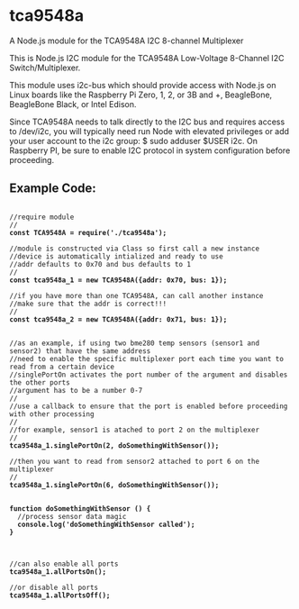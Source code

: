 # tca9548a
A Node.js module for the TCA9548A I2C 8-channel Multiplexer

This is Node.js I2C module for the TCA9548A Low-Voltage 8-Channel I2C Switch/Multiplexer. 

This module uses i2c-bus which should provide access with Node.js on Linux boards like the Raspberry Pi Zero, 1, 2, or 3B and +, BeagleBone, BeagleBone Black, or Intel Edison.

Since TCA9548A needs to talk directly to the I2C bus and requires access to /dev/i2c, you will typically need run Node with elevated privileges or add your user account to the i2c group: $ sudo adduser $USER i2c. On Raspberry PI, be sure to enable I2C protocol in system configuration before proceeding.

<h2>Example Code:</h2>

<pre><code>
//require module
//
<b>const TCA9548A = require('./tca9548a');</b>

//module is constructed via Class so first call a new instance
//device is automatically intialized and ready to use
//addr defaults to 0x70 and bus defaults to 1
//
<b>const tca9548a_1 = new TCA9548A({addr: 0x70, bus: 1});</b>

//if you have more than one TCA9548A, can call another instance
//make sure that the addr is correct!!!
//
<b>const tca9548a_2 = new TCA9548A({addr: 0x71, bus: 1});</b>


//as an example, if using two bme280 temp sensors (sensor1 and sensor2) that have the same address
//need to enable the specific multiplexer port each time you want to read from a certain device
//singlePortOn activates the port number of the argument and disables the other ports
//argument has to be a number 0-7
//
//use a callback to ensure that the port is enabled before proceeding with other processing
//
//for example, sensor1 is atached to port 2 on the multiplexer
//
<b>tca9548a_1.singlePortOn(2, doSomethingWithSensor());</b>

//then you want to read from sensor2 attached to port 6 on the multiplexer
//
<b>tca9548a_1.singlePortOn(6, doSomethingWithSensor());</b>


<b>function doSomethingWithSensor () {</b>
  //process sensor data magic
  <b>console.log('doSomethingWithSensor called');</b>
<b>}</b>



//can also enable all ports
<b>tca9548a_1.allPortsOn();</b>

//or disable all ports
<b>tca9548a_1.allPortsOff();</b>

</code></pre>

